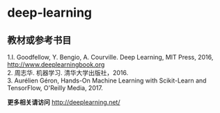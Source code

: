 # deep-learning

## 教材或参考书目

1.I. Goodfellow, Y. Bengio, A. Courville. Deep Learning, MIT Press, 2016, http://www.deeplearningbook.org   
2. 周志华. 机器学习. 清华大学出版社，2016.  
3. Aurélien Géron, Hands-On Machine Learning with Scikit-Learn and TensorFlow, O'Reilly Media, 2017.  

**更多相关请访问** http://deeplearning.net/

